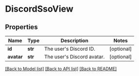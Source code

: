 # DiscordSsoView

## Properties
Name | Type | Description | Notes
------------ | ------------- | ------------- | -------------
**id** | **str** | The user&#39;s Discord ID. | [optional] 
**avatar** | **str** | The user&#39;s Discord avatar. | [optional] 

[[Back to Model list]](../README.md#documentation-for-models) [[Back to API list]](../README.md#documentation-for-api-endpoints) [[Back to README]](../README.md)


